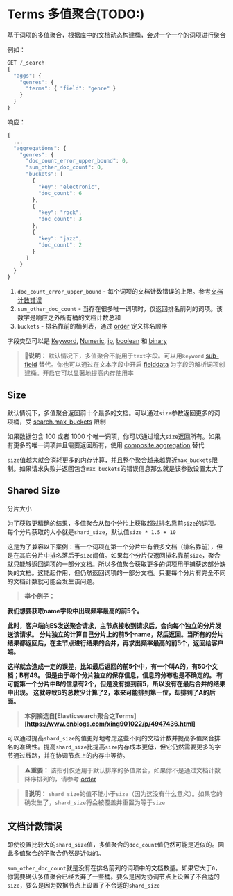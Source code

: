 # Terms 多值聚合(TODO:)
基于词项的多值聚合，根据库中的文档动态构建桶，会对一个一个的词项进行聚合

例如：

```js
GET /_search
{
  "aggs": {
    "genres": {
      "terms": { "field": "genre" }
    }
  }
}
```

响应：

```js
{
  ...
  "aggregations": {
    "genres": {
      "doc_count_error_upper_bound": 0,
      "sum_other_doc_count": 0,
      "buckets": [
        {
          "key": "electronic",
          "doc_count": 6
        },
        {
          "key": "rock",
          "doc_count": 3
        },
        {
          "key": "jazz",
          "doc_count": 2
        }
      ]
    }
  }
}
```

1. `doc_count_error_upper_bound` - 每个词项的文档计数错误的上限。参考[文档计数错误][doc-count-error]
2. `sum_other_doc_count` - 当存在很多唯一词项时，仅返回排名前列的词项。该数字是响应之外所有桶的文档计数总和
3. `buckets` - 排名靠前的桶列表，通过 [order][order] 定义排名顺序

字段类型可以是 [Keyword][Keyword], [Numeric][Numeric], [ip], [boolean][boolean] 和 [binary][binary]

> 💬**说明：** 默认情况下，多值聚合不能用于`text`字段。可以用`keyword` [sub-field][sub-field] 替代。你也可以通过在文本字段中开启 [fielddata][fielddata] 为字段的解析词项创建桶。开启它可以显著地提高内存使用率

## Size
默认情况下，多值聚合返回前十个最多的文档。可以通过`size`参数返回更多的词项桶，受 [search.max_buckets][search.max_buckets] 限制

如果数据包含 100 或者 1000 个唯一词项，你可以通过增大`size`返回所有。如果有更多的唯一词项并且需要返回所有，使用 [composite aggregation][composite-aggregation] 替代

`size`值越大就会消耗更多的内存计算，并且整个聚合越来越靠近`max_buckets`限制。如果请求失败并返回包含`max_buckets`的错误信息那么就是该参数设置太大了

## Shared Size
分片大小

为了获取更精确的结果，多值聚合从每个分片上获取超过排名靠前`size`的词项。每个分片获取的大小就是`shard_size`，默认值`size * 1.5 + 10`

这是为了兼容以下案例：当一个词项在第一个分片中有很多文档（排名靠前），但是在其它分片中排名落后于`size`阈值。如果每个分片仅返回排名靠前`size`，聚合就只能够返回词项的一部分文档。所以多值聚合获取更多的词项用于捕获这部分缺失的文档。这能起作用，但仍然返回词项的一部分文档。只要每个分片有完全不同的文档计数就可能会发生该问题。

> **举个例子：**

**我们想要获取name字段中出现频率最高的前5个。**

**此时，客户端向ES发送聚合请求，主节点接收到请求后，会向每个独立的分片发送该请求。**
**分片独立的计算自己分片上的前5个name，然后返回。当所有的分片结果都返回后，在主节点进行结果的合并，再求出频率最高的前5个，返回给客户端。**

**这样就会造成一定的误差，比如最后返回的前5个中，有一个叫A的，有50个文档；B有49。 但是由于每个分片独立的保存信息，信息的分布也是不确定的。 有可能第一个分片中B的信息有2个，但是没有排到前5，所以没有在最后合并的结果中出现。 这就导致B的总数少计算了2，本来可能排到第一位，却排到了A的后面。**

> **本例摘选自[Elasticsearch聚合之Terms][https://www.cnblogs.com/xing901022/p/4947436.html]**

可以通过提高`shard_size`的值更好地考虑这些不同的文档计数并提高多值聚合排名的准确性。提高`shard_size`比提高`size`内存成本更低，但它仍然需要更多的字节通过线路，并在协调节点上的内存中等待。

> ⚠️**重要：** 该指引仅适用于默认排序的多值聚合，如果你不是通过文档计数降序排列的，请参考 [order][order]

> 💬**说明：** `shard_size`的值不能小于`size`（因为这没有什么意义）。如果它的确发生了，`shard_size`将会被覆盖并重置为等于`size`

## 文档计数错误
即使设置比较大的`shard_size`值，多值聚合的`doc_count`值仍然可能是近似的。因此多值聚合的子聚合仍然是近似的。

`sum_other_doc_count`就是没有在排名前列的词项中的文档数量。如果它大于`0`，你需要确认多值聚合已经丢弃了一些桶。要么是因为协调节点上设置了不合适的`size`，要么是因为数据节点上设置了不合适的`shard_size`



[doc-count-error]: https://youtiao66.gitbook.io/es-guide-cn/aggregations/bucket/terms-aggregation#wen-dang-ji-shu-cuo-wu
[order]: https://www.elastic.co/guide/en/elasticsearch/reference/7.15/search-aggregations-bucket-terms-aggregation.html#search-aggregations-bucket-terms-aggregation-order
[Keyword]: https://www.elastic.co/guide/en/elasticsearch/reference/7.15/keyword.html
[Numeric]: https://www.elastic.co/guide/en/elasticsearch/reference/7.15/number.html
[ip]: [https://www.elastic.co/guide/en/elasticsearch/reference/7.15/ip.html]
[boolean]: [https://www.elastic.co/guide/en/elasticsearch/reference/7.15/boolean.html]
[binary]: [https://www.elastic.co/guide/en/elasticsearch/reference/7.15/binary.html]
[sub-field]: [https://www.elastic.co/guide/en/elasticsearch/reference/7.15/multi-fields.html]
[fielddata]: [https://www.elastic.co/guide/en/elasticsearch/reference/7.15/fielddata.html]
[search.max_buckets]: [https://www.elastic.co/guide/en/elasticsearch/reference/7.15/search-settings.html#search-settings-max-buckets]
[composite-aggregation]: [https://www.elastic.co/guide/en/elasticsearch/reference/7.15/search-aggregations-bucket-composite-aggregation.html]
